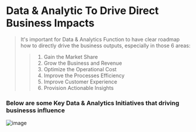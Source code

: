 # Data & Analytic To Drive Direct Business Impacts
> It's important for Data & Analytics Function to have clear roadmap how to directly drive the business outputs, especially in those 6 areas:
>> 1. Gain the Market Share
>> 2. Grow the Business and Revenue
>> 3. Optimize the Operational Cost
>> 4. Improve the Processes Efficiency
>> 5. Improve Customer Experience
>> 6. Provision Actionable Insights

### Below are some Key Data & Analytics Initiatives that driving businesss influence
![image](https://user-images.githubusercontent.com/23344558/153520737-19a39bdf-1302-406f-a41e-a04b76bcb522.png)

